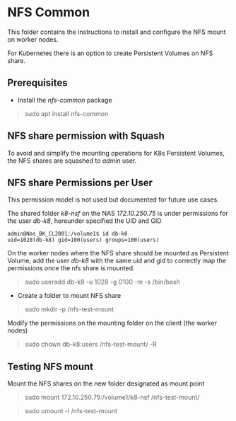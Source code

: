 # NFS Common

This folder contains the instructions to install and configure the NFS mount on worker nodes.

For Kubernetes there is an option to create Persistent Volumes on NFS share.


## Prerequisites

- Install the _nfs-common_ package

> sudo apt install nfs-common


## NFS share permission with Squash

To avoid and simplify the mounting operations for K8s Persistent Volumes, the NFS shares are squashed to _admin_ user.


## NFS share Permissions per User

This permission model is not used but documented for future use cases.

The shared folder _k8-nsf_ on the NAS _172.10.250.75_ is under permissions for the user _db-k8_, hereunder specified the UID and GID

```language
admin@Nas_BK_CL2001:/volume1$ id db-k8
uid=1028(db-k8) gid=100(users) groups=100(users)
```

On the worker nodes where the NFS share should be mounted as Persistent Volume, add the user _db-k8_ with the same uid and gid to correctly map the permissions once the nfs share is mounted.

> sudo useradd db-k8 -u 1028 -g 0100 -m -s /bin/bash

- Create a folder to mount NFS share

> sudo mkdir -p /nfs-test-mount


Modify the permissions on the mounting folder on the client (the worker nodes)

> sudo chown db-k8:users /nfs-test-mount/ -R


## Testing NFS mount

Mount the NFS shares on the new folder designated as mount point

> sudo mount 172.10.250.75:/volume1/k8-nsf /nfs-test-mount/

> sudo umount -l /nfs-test-mount